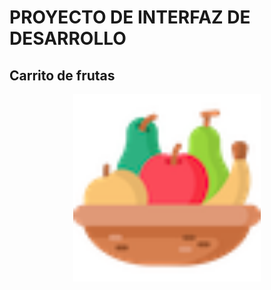  # PROYECTO DE INTERFAZ DE DESARROLLO
 
 ## Carrito de frutas
 
 <div align='center'>
  <img widt='300px' height='300px' src="./images/icon-fruits-64.png" title="Carrito" alt="Carrito">
</div>




 
